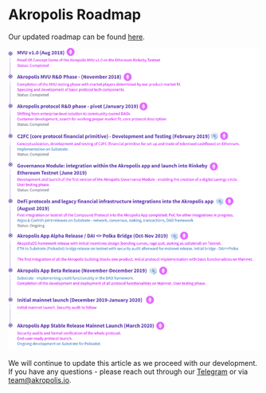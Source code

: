 # Akropolis Roadmap

Our updated roadmap сan be found [here](https://www.notion.so/576a82c59fe74b9d9a9df5a7f47cc11d). 

<img src="/images/whitepaper/roadmap.png" alt="drawing" />

We will continue to update this article as we proceed with our development. If you have any questions - please reach out through our [Telegram](t.me/akropolis_official) or via [team@akropolis.io](mailto:team@akropolis.io).